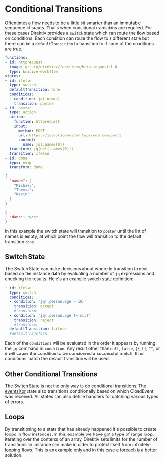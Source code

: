
# Conditional Transitions

Oftentimes a flow needs to be a little bit smarter than an immutable sequence of states. That's when conditional transitions are required. For these cases Direktiv provides a `switch` state which can route the flow based on conditions. Each condition can route the flow to a different state but there can be a `defaultTransition` to transition to if none of the conditions are true. 

```yaml title="Loop Demo"
functions:
- id: httprequest
  image: gcr.io/direktiv/functions/http-request:1.0
  type: knative-workflow
states:
- id: ifelse
  type: switch
  defaultTransition: done
  conditions:
  - condition: jq(.names)
    transition: poster
- id: poster
  type: action
  action:
    function: httprequest
    input: 
      method: POST
      url: https://jsonplaceholder.typicode.com/posts
      content: 
        name: jq(.names[0])
  transform: jq(del(.names[0]))
  transition: ifelse
- id: done
  type: noop
  transform: done
```

```json title="Input"
{
  "names": [
    "Michael",
    "Thomas",
    "Kevin"
  ]
}
```

```json title="Output"
{
  "done": "yes"
}
```

In this example the switch state will transition to `poster` until the list of names is empty, at which point the flow will transition to the default transition `done`.

## Switch State

The Switch State can make decisions about where to transition to next based on the instance data by evaluating a number of `jq` expressions and checking the results. Here's an example switch state definition:

```yaml
- id: ifelse
  type: switch
  conditions:
  - condition: 'jq(.person.age > 18)'
    transition: accept
    #transform:
  - condition: 'jq(.person.age != nil)'
    transition: reject
    #transform:
  defaultTransition: failure
  #defaultTransform:
```

Each of the `conditions` will be evaluated in the order it appears by running the `jq` command in `condition`. Any result other than `null`, `false`, `{}`, `[]`, `""`, or `0` will cause the condition to be considered a successful match. If no conditions match the default transition will be used.

## Other Conditional Transitions

The Switch State is not the only way to do conditional transitions. The [eventsXor](/spec/workflow-yaml/events-xor/) state also transitions conditionally based on which CloudEvent was received. All states can also define handlers for catching various types of errors.

## Loops

By transitioning to a state that has already happened it's possible to create loops in flow instances. In this example we have got a type of range loop, iterating over the contents of an array. Direktiv sets limits for the number of transitions an instance can make in order to protect itself from infinitely-looping flows. This is an example only and in this case a [foreach](/spec/workflow-yaml/foreach/) is a better solution.
